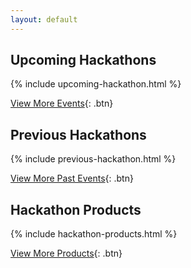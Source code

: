 ```yaml
---
layout: default
---
```


## Upcoming Hackathons

{% include upcoming-hackathon.html %}

[View More Events](#){: .btn}

## Previous Hackathons

{% include previous-hackathon.html %}

[View More Past Events](#){: .btn}

## Hackathon Products

{% include hackathon-products.html %}

[View More Products](#){: .btn}




